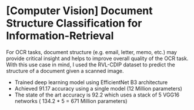 # [Computer Vision] Document Structure Classification for Information-Retrieval
For OCR tasks, document structure (e.g. email, letter, memo, etc.) may provide critical insight and helps to improve overall quality of the OCR task. With this use case in mind, I used the RVL-CDIP dataset to predict the structure of a document given a scanned image.

- Trained deep learning model using EfficientNet B3 architecture
- Achieved 91.17 accuracy using a single model (12 Million parameters)
- The state of the art accuracy is 92.2 which uses a stack of 5 VGG16 networks ( 134.2 * 5 = 671 Million parameters)
